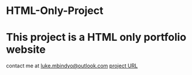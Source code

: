 # HTML-Only-Project
# This project is a HTML only portfolio website
contact me at luke.mbindyo@outlook.com
<a href="https://github.com/thatboylukee/HTML-Only-Project">project URL</a>
